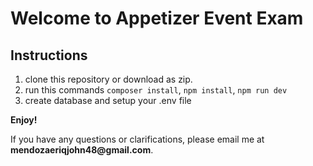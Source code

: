 # Welcome to Appetizer Event Exam

## Instructions 

1. clone this repository or download as zip.
2. run this commands
    `composer install`,
    `npm install`,
    `npm run dev`
3. create database and setup your .env file

<b>Enjoy!</b>


<p>If you have any questions or clarifications, please email me at <b>mendozaeriqjohn48@gmail.com</b>.</p>
